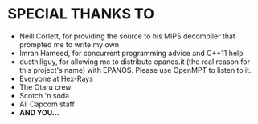 SPECIAL THANKS TO
=================
* Neill Corlett, for providing the source to his MIPS decompiler that prompted
  me to write my own
* Imran Hameed, for concurrent programming advice and C++11 help
* dusthillguy, for allowing me to distribute epanos.it (the real reason for this
  project's name) with EPANOS.  Please use OpenMPT to listen to it.
* Everyone at Hex-Rays
* The Otaru crew
* Scotch 'n soda
* All Capcom staff
* **AND YOU...**
